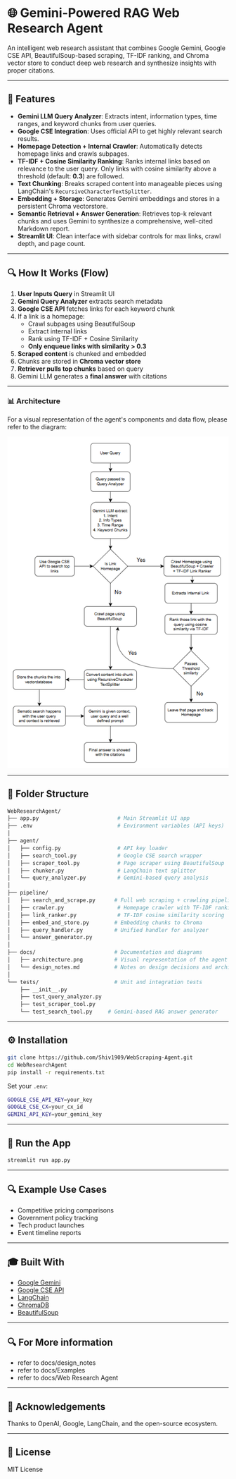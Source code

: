 # 🌐 Gemini-Powered RAG Web Research Agent

An intelligent web research assistant that combines Google Gemini, Google CSE API, BeautifulSoup-based scraping, TF-IDF ranking, and Chroma vector store to conduct deep web research and synthesize insights with proper citations.

---

## 🚀 Features

- **Gemini LLM Query Analyzer**: Extracts intent, information types, time ranges, and keyword chunks from user queries.
- **Google CSE Integration**: Uses official API to get highly relevant search results.
- **Homepage Detection + Internal Crawler**: Automatically detects homepage links and crawls subpages.
- **TF-IDF + Cosine Similarity Ranking**: Ranks internal links based on relevance to the user query. Only links with cosine similarity above a threshold (default: **0.3**) are followed.
- **Text Chunking**: Breaks scraped content into manageable pieces using LangChain's `RecursiveCharacterTextSplitter`.
- **Embedding + Storage**: Generates Gemini embeddings and stores in a persistent Chroma vectorstore.
- **Semantic Retrieval + Answer Generation**: Retrieves top-k relevant chunks and uses Gemini to synthesize a comprehensive, well-cited Markdown report.
- **Streamlit UI**: Clean interface with sidebar controls for max links, crawl depth, and page count.

---

## 🔍 How It Works (Flow)

1. **User Inputs Query** in Streamlit UI
2. **Gemini Query Analyzer** extracts search metadata
3. **Google CSE API** fetches links for each keyword chunk
4. If a link is a homepage:
    - Crawl subpages using BeautifulSoup
    - Extract internal links
    - Rank using TF-IDF + Cosine Similarity
    - **Only enqueue links with similarity > 0.3**
5. **Scraped content** is chunked and embedded
6. Chunks are stored in **Chroma vector store**
7. **Retriever pulls top chunks** based on query
8. Gemini LLM generates a **final answer** with citations
---

### 📊 Architecture

For a visual representation of the agent's components and data flow, please refer to the diagram:

![Architecture Diagram](docs/architecture.png)

---

## 📂 Folder Structure

```bash
WebResearchAgent/
├── app.py                         # Main Streamlit UI app
├── .env                           # Environment variables (API keys)
│
├── agent/
│   ├── config.py                  # API key loader
│   ├── search_tool.py             # Google CSE search wrapper
│   ├── scraper_tool.py            # Page scraper using BeautifulSoup
│   ├── chunker.py                 # LangChain text splitter
│   └── query_analyzer.py          # Gemini-based query analysis
│
├── pipeline/
│   ├── search_and_scrape.py      # Full web scraping + crawling pipeline
│   ├── crawler.py                 # Homepage crawler with TF-IDF ranking
│   ├── link_ranker.py             # TF-IDF cosine similarity scoring
│   ├── embed_and_store.py        # Embedding chunks to Chroma
│   ├── query_handler.py          # Unified handler for analyzer
│   └── answer_generator.py  
│
├── docs/                         # Documentation and diagrams
│   ├── architecture.png          # Visual representation of the agent's architecture
│   └── design_notes.md           # Notes on design decisions and architecture
│
└── tests/                        # Unit and integration tests
    ├── __init__.py
    ├── test_query_analyzer.py
    ├── test_scraper_tool.py
    └── test_search_tool.py     # Gemini-based RAG answer generator
```

---

## ⚙️ Installation

```bash
git clone https://github.com/Shiv1909/WebScraping-Agent.git
cd WebResearchAgent
pip install -r requirements.txt
```

Set your `.env`:
```bash
GOOGLE_CSE_API_KEY=your_key
GOOGLE_CSE_CX=your_cx_id
GEMINI_API_KEY=your_gemini_key
```

---

## 🚪 Run the App

```bash
streamlit run app.py
```

---

## 🔍 Example Use Cases
- Competitive pricing comparisons
- Government policy tracking
- Tech product launches
- Event timeline reports

---

## 🎓 Built With
- [Google Gemini](https://ai.google.dev/)
- [Google CSE API](https://programmablesearchengine.google.com/)
- [LangChain](https://www.langchain.com/)
- [ChromaDB](https://www.trychroma.com/)
- [BeautifulSoup](https://www.crummy.com/software/BeautifulSoup/)

---

## 🔍 For More information
- refer to docs/design_notes
- refer to docs/Examples
- refer to docs/Web Research Agent

---
## 🙏 Acknowledgements
Thanks to OpenAI, Google, LangChain, and the open-source ecosystem.

---

## 🚩 License
MIT License

